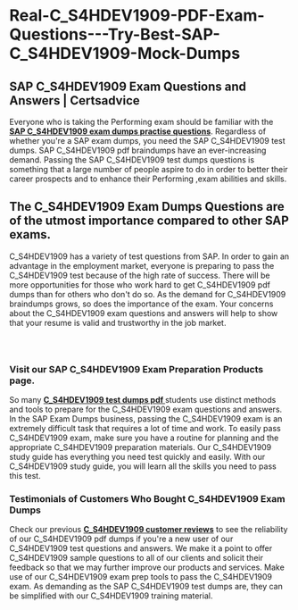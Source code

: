 # Real-C_S4HDEV1909-PDF-Exam-Questions---Try-Best-SAP-C_S4HDEV1909-Mock-Dumps
<h2><strong>SAP C_S4HDEV1909 Exam Questions and Answers | Certsadvice</strong></h2> <p>Everyone who is taking the Performing exam should be familiar with the <a href="http://www.certsadvice.com/sap/c_s4hdev1909-practice-questions"><strong>SAP C_S4HDEV1909 exam dumps practise questions</strong></a>. Regardless of whether you&#39;re a SAP exam dumps, you need the SAP C_S4HDEV1909 test dumps. SAP C_S4HDEV1909 pdf braindumps have an ever-increasing demand. Passing the SAP C_S4HDEV1909 test dumps questions is something that a large number of people aspire to do in order to better their career prospects and to enhance their Performing ,exam abilities and skills.</p> <h2><strong>The C_S4HDEV1909 Exam Dumps Questions are of the utmost importance compared to other SAP exams.</strong></h2> <p>C_S4HDEV1909 has a variety of test questions from SAP. In order to gain an advantage in the employment market, everyone is preparing to pass the C_S4HDEV1909 test because of the high rate of success. There will be more opportunities for those who work hard to get C_S4HDEV1909 pdf dumps than for others who don&#39;t do so. As the demand for C_S4HDEV1909 braindumps grows, so does the importance of the exam. Your concerns about the C_S4HDEV1909 exam questions and answers will help to show that your resume is valid and trustworthy in the job market.</p> <p><a href="http://www.certsadvice.com/sap/c_s4hdev1909-practice-questions" style="display: block; padding: 1em 0; text-align: center; "><img alt="" src="https://1.bp.blogspot.com/-RUOr8Wn-CRk/YUYAxC8kcHI/AAAAAAAAAnw/F7BbdI3tw8QDj5z8iX0vQAioQzKiUxduwCLcBGAsYHQ/s0/unnamed.jpg" /></a></p> <h3><strong>Visit our SAP C_S4HDEV1909 Exam Preparation Products page.</strong></h3> <p>So many <a href="http://www.certsadvice.com/sap/c_s4hdev1909-practice-questions"><strong>C_S4HDEV1909 test dumps pdf </strong></a>students use distinct methods and tools to prepare for the C_S4HDEV1909 exam questions and answers. In the SAP Exam Dumps business, passing the C_S4HDEV1909 exam is an extremely difficult task that requires a lot of time and work. To easily pass C_S4HDEV1909 exam, make sure you have a routine for planning and the appropriate C_S4HDEV1909 preparation materials. Our C_S4HDEV1909 study guide has everything you need test quickly and easily. With our C_S4HDEV1909 study guide, you will learn all the skills you need to pass this test.</p> <h3><strong>Testimonials of Customers Who Bought C_S4HDEV1909 Exam Dumps</strong></h3> <p>Check our previous <a href="http://www.certsadvice.com/sap/c_s4hdev1909-practice-questions"><strong>C_S4HDEV1909 customer reviews</strong></a> to see the reliability of our C_S4HDEV1909 pdf dumps if you&#39;re a new user of our C_S4HDEV1909 test questions and answers. We make it a point to offer C_S4HDEV1909 sample questions to all of our clients and solicit their feedback so that we may further improve our products and services. Make use of our C_S4HDEV1909 exam prep tools to pass the C_S4HDEV1909 exam. As demanding as the SAP C_S4HDEV1909 test dumps are, they can be simplified with our C_S4HDEV1909 training material.</p>
